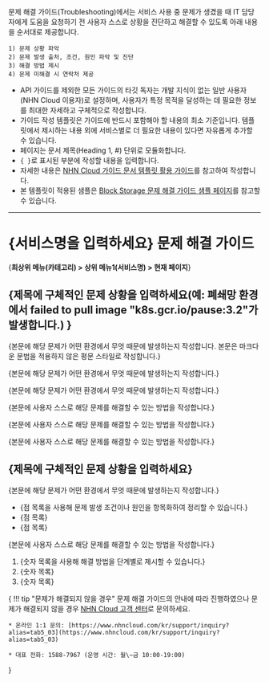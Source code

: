 문제 해결 가이드(Troubleshooting)에서는 서비스 사용 중 문제가 생겼을 때 IT 담당자에게 도움을 요청하기 전 사용자 스스로 상황을 진단하고 해결할 수 있도록 아래 내용을 순서대로 제공합니다.

```
1) 문제 상황 파악
2) 문제 발생 출처, 조건, 원인 파악 및 진단
3) 해결 방법 제시
4) 문제 미해결 시 연락처 제공
```

* API 가이드를 제외한 모든 가이드의 타깃 독자는 개발 지식이 없는 일반 사용자(NHN Cloud 이용자)로 설정하며, 사용자가 특정 목적을 달성하는 데 필요한 정보를 최대한 자세하고 구체적으로 작성합니다.
* 가이드 작성 템플릿은 가이드에 반드시 포함해야 할 내용의 최소 기준입니다. 템플릿에서 제시하는 내용 외에 서비스별로 더 필요한 내용이 있다면 자유롭게 추가할 수 있습니다.
* 페이지는 문서 제목(Heading 1, #) 단위로 모듈화합니다.
* `{ }`로 표시된 부분에 작성할 내용을 입력합니다.
* 자세한 내용은 [NHN Cloud 가이드 문서 템플릿 활용 가이드](https://nhnent.dooray.com/share/pages/zzvZY-57RG6imxkuc_-blA)를 참고하여 작성합니다.
* 본 템플릿이 적용된 샘플은 [Block Storage 문제 해결 가이드 샘플 페이지](https://docs.alpha-nhncloud.com/ko/Open%20Source/TW/ko/troubleshoot-guide/)를 참고할 수 있습니다.

---

# {서비스명을 입력하세요} 문제 해결 가이드

<!--문서의 각 페이지는 위 문서 제목(Heading 1, #) 단위로 모듈화합니다. 문서 제목(Heading 1)은 페이지당 1번만 사용할 수 있습니다.-->

{**최상위 메뉴(카테고리) > 상위 메뉴1(서비스명) > 현재 페이지**}

<!--문서의 제목 바로 아랫줄에 평문에 볼드체를 적용한 스타일로 사용자 가이드 내에서 현재 페이지까지의 경로를 작성합니다.  -->
<!--예: **Storage > Block Storage > 문제 해결 가이드**  -->

## {제목에 구체적인 문제 상황을 입력하세요(예: 폐쇄망 환경에서 failed to pull image "k8s.gcr.io/pause:3.2"가 발생합니다.) }

 <!--문제 상황은 '어디서', '무엇이', '어떻게' 되었는지를 반드시 포함하여 작성합니다. -->

{본문에 해당 문제가 어떤 환경에서 무엇 때문에 발생하는지 작성합니다. 본문은 마크다운 문법을 적용하지 않은 평문 스타일로 작성합니다.}

{본문에 해당 문제가 어떤 환경에서 무엇 때문에 발생하는지 작성합니다.}

{본문에 해당 문제가 어떤 환경에서 무엇 때문에 발생하는지 작성합니다.}

<!--문제의 원인 진단과 해결 방법 사이에 한 칸 공백을 둡니다.-->


{본문에 사용자 스스로 해당 문제를 해결할 수 있는 방법을 작성합니다.}

{본문에 사용자 스스로 해당 문제를 해결할 수 있는 방법을 작성합니다.}

{본문에 사용자 스스로 해당 문제를 해결할 수 있는 방법을 작성합니다.}

## {제목에 구체적인 문제 상황을 입력하세요}

{본문에 해당 문제가 어떤 환경에서 무엇 때문에 발생하는지 작성합니다.}

* {점 목록을 사용해 문제 발생 조건이나 원인을 항목화하여 정리할 수 있습니다.}
* {점 목록}
* {점 목록}

<!--문제의 원인 진단과 해결 방법 사이에 한 칸 공백을 둡니다.-->

{본문에 사용자 스스로 해당 문제를 해결할 수 있는 방법을 작성합니다.}

1. {숫자 목록을 사용해 해결 방법을 단계별로 제시할 수 있습니다.}
2. {숫자 목록}
3. {숫자 목록}


{
!!! tip "문제가 해결되지 않을 경우"
    문제 해결 가이드의 안내에 따라 진행하였으나 문제가 해결되지 않을 경우 [NHN Cloud 고객 센터](https://www.nhncloud.com/kr/support)로 문의하세요.
   
    * 온라인 1:1 문의: [https://www.nhncloud.com/kr/support/inquiry?alias=tab5_03](https://www.nhncloud.com/kr/support/inquiry?alias=tab5_03)
    
    * 대표 전화: 1588-7967 (운영 시간: 월\~금 10:00-19:00)
}
